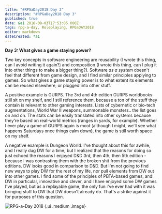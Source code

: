 ```yaml
---
title: "#RPGaDay2018 Day 3"
description: "#RPGaDay2018 Day 3"
published: true
date: &a1 2018-08-03T17:53:05.000Z
tags: rpg-a-day, Roleplaying, RPGaDAY2018
editor: markdown
dateCreated: *a1
---
```


**Day 3: What gives a game staying power?**

Two key concepts in software engineering are reusability (I wrote this thing, can I avoid writing it again?) and composition (I wrote this thing, can I plug it into other things to make a bigger thing?). Software _as a system_ doesn't feel that different from game design, and I find similar principles applying to games. So what gives a game staying power is to what extent its elements can be reused elsewhere, or plugged into other stuff.

<!-- more -->

A positive example is GURPS. The 3rd and 4th edition GURPS worldbooks still sit on my shelf, and I still reference them, because a ton of the stuff they contain is relevant to other gaming interests. Lists of cybernetic or bio-tech augmentations, World War II weapons, summonable monsters.. the list goes on and on. The stats can be easily translated into other systems because they're based on real-world metrics (ranges in yards, for example). Whether I ever play a game of GURPS again is moot (although I might, we'll see what happens Saturdays once things calm down), the game is still worth space on my shelf.

A negative example is Dungeon World. I've thought about this for awhile, and I really dug DW for a time, but I realized that the reasons for doing so just echoed the reasons I enjoyed D&D 3rd, then 4th, then 5th edition - because I was contrasting them with the broken shit from the previous editions. DW looks good in comparison to D&D. But I'm not going to find new ways to play DW for the rest of my life, nor pull elements from DW out into other games. I find some of the principles of PBTA-based games, and DW in particular, innovative and clever, and I have enjoyed some DW games I've played, but as a replayable game, the only fun I've ever had with it was bringing stuff to DW that DW doesn't already do. That's a strike against it for purposes of this question.

![RPG-a-Day 2018](/assets/rpg/RPG-a-Day%202018.jpg) {.ui .medium .image}